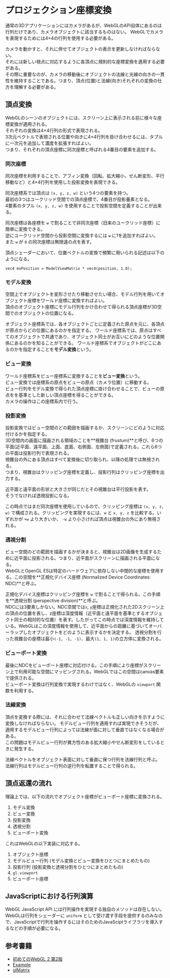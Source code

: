 # プロジェクション座標変換

通常の3Dアプリケーションにはカメラがあるが、WebGLのAPI自体にあるのは行列だけであり、カメラオブジェクトに該当するものはない。 
WebGLでカメラを表現するためには4×4の行列を使用する必要がある。  

カメラを動かすと、それに併せてオブジェクトの表示を更新しなければならない。  
それには新しい視点に対応するように各頂点に規則的な座標変換を適用する必要がある。  
その際に重要なのが、カメラの移動後にオブジェクトの法線と光線の向きの一貫性を維持することである。つまり、頂点(位置)と法線(向き)それぞれの変換の仕方を理解する必要がある。

## 頂点変換

WebGLのシーンのオブジェクトには、スクリーン上に表示される前に様々な座標変換が適用される。  
それぞれの変換は4×4行列の形式で表現される。  
3次元ベクトルで表現される位置や向きに4×4行列を掛け合わせるには、タプルに一次元を追加して濃度を拡張すればよい。  
つまり、それぞれの頂点座標に同次座標と呼ばれる4番目の要素を追加する。

### 同次座標

同次座標を利用することで、アフィン変換（回転、拡大縮小、せん断変形、平行移動など）と4×4行列を使用した投影変換を表現できる。

同次座標系では頂点は `(x, y, z, w)` という4つの要素を持つ。  
最初の3つはユークリッド空間での頂点座標で、4番目が投影養素となる。  
4要素のタプル `(x, y, z, w)` を使用することで投影空間を定義することが出来る。

同次座標は各座標を `w` で割ることで非同次座標（旧来のユークリッド座標）に簡単に変換できる。  
逆にユークリッド空間から投影空間に変換するには `w` に1を追加すればよい。  
また `w` が `0` の同次座標は無限遠の点を表す。

頂点シェーダーにおいて、位置ベクトルの変換で頻繁に用いられる記述は以下のようになる。

```
vec4 mvPosition = ModelViewMatrix * vec4(position, 1.0);
```

### モデル変換

空間上でオブジェクトを変形させたり移動させたい場合、モデル行列を用いてオブジェクト座標をワールド座標に変換すればよい。  
頂点のオブジェクト座標にモデル行列をかけ合わせて得られる頂点座標が3D空間でのオブジェクトの位置になる。  

オブジェクト座標系では、各オブジェクトごとに定義された原点を元に、各頂点が原点からどの位置にあるのかを指定する。
ワールド座標系では、原点はすべてのオブジェクトで共通であり、オブジェクト同士がお互いにどのような位置関係にあるのかを知ることができる。
ワールド座標系でオブジェクトがどこにあるのかを指定することを**モデル変換**という。

### ビュー変換

ワールド座標系をビュー座標系に変換することを**ビュー変換**という。  
ビュー変換では座標系の原点をビューの原点（カメラ位置）に移動する。  
ビュー行列をモデル変換で得られた頂点座標に掛け合わせることで、ビューの原点をを基準とした新しい頂点座標を得ることができる。  
カメラの操作はこの座標系内で行う。

### 投影変換

投影変換ではビュー空間のどの範囲を描画するか、スクリーンにどのように対応付けるかを指定する。  
3D空間内の画面に描画される領域のことを**視錐台 (frustum)**と呼び、6つの平面(近平面、遠平面、上面、底面、右側面、左側面)で定義される。これら6つの平面は投影行列で表現される。  
視錐台の外にある頂点はすべて変換後に切り取られ、以降の処理では無視される。  
つまり、視錐台はクリッピング座標を定義し、投影行列はクリッピング座標を出力する。

近平面と遠平面の形状と大きさが同じだとその視錐台は平行投影を表す。  
そうでなければ透視投影になる。

この時点ではまだ同次座標を使用しているので、クリッピング座標は `(x, y, z, w)` で構成される。クリッピングを実現するには、`w` と `x, y, z` を比較する。いずれかが `+w` より大きいか、 `-w` より小さければ頂点は視錐台の外にあり無視される。

### 透視分割

ビュー空間のどの範囲を描画するかが決まると、視錐台は2D画像を生成するために近平面に投影される。つまり、近平面がスクリーンに描画される平面になる。  
WebGLとOpenGL ESは特定のハードウェアに依存しない中間的な座標を使用する。この空間を**正規化デバイス座標 (Normalized Device Coordinates: NDC)**と呼ぶ。

正規化デバイス座標はクリッピング座標を `w` で割ることで得られる。この手順を**透視分割 (perspective division)**と呼ぶ。  
NDCには3要素しかない。NDC空間では`x`, `y`座標は正規化された2Dスクリーン上の頂点の位置を表し、z座標は深度情報（近平面と遠平面を基準とするオブジェクト同士の相対的な位置）を表す。したがってこの時点では深度情報を維持している。WebGLはこの深度情報を使用して、近平面からの距離に基づいてオーバーラップしたオブジェクトをどのように表示するかを決定する。
透視分割を行った視錐台の座標は最小`(-1, -1, -1)`、最大`(1, 1, 1)`の立方体に変換される。

### ビューポート変換

最後にNDCをビューポート座標に対応付ける。この手順により座標がスクリーン上で利用可能な空間にマッピングされる。WebGLではこの空間はcanvas要素で提供される。  
ビューポート変換は行列変換で実現するわけではなく、WebGLの `viewport` 関数を利用する。

### 法線変換

頂点を変換する際には、それに合わせて法線ベクトルも正しい向きを示すように変換しなければならない。
モデルビュー行列を適用すれば実現できそうだが、適用するモデルビュー行列によっては法線が面に対して垂直ではなくなる場合がある。  
この問題はモデルビュー行列が異方性のある拡大縮小やせん断変形をしているときに発生する。  

法線ベクトルをオブジェクト表面に対して垂直に保つ行列を法線行列と呼ぶ。  
法線行列はモデルビュー行列の逆行列を転置することで得られる。

## 頂点返還の流れ

理論上では、以下の流れでオブジェクト座標がビューポート座標に変換される。

1. モデル変換
2. ビュー変換
3. 投影変換
4. 透視分割
5. ビューポート変換

これはWebGLの以下実装に対応する。

1. オブジェクト座標
2. モデルビュー行列 (モデル変換とビュー変換をひとつにまとめたもの)
3. 投影行列 (投影変換と透視分割をひとつにまとめたもの)
4. `gl.viewport`
5. ビューポート座標

## JavaScriptにおける行列演算

WebGL JavaScript API には行列操作を実現する独自のメソッドは存在しない。  
WebGLは行列をシェーダーに `uniform` として受け渡す手段を提供するのみなので、JavaScriptで行列を操作するにはそのためのJavaSciptライブラリを導入するなどの手順が必要になる。

## 参考書籍

- [初めてのWebGL 2 第2版](https://www.oreilly.co.jp/books/9784873119373/)
- [Example](https://github.com/PacktPublishing/Real-Time-3D-Graphics-with-WebGL-2)
- [glMatrix](https://glmatrix.net/)